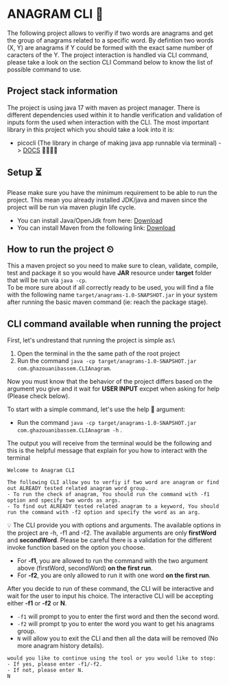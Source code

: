 # ANAGRAM CLI 📃
The following project allows to verifiy if two words are anagrams and get the group of anagrams related to a specific word.
By defintion two words (X, Y) are anagrams if Y could be formed with the exact same number of caracters of the Y. 
The project interaction is handled via CLI command, please take a look on the section CLI Command below to know the list of possible command to use.

## Project stack information 
The project is using java 17 with maven as project manager. There is different dependencies used within it to handle verification and validation of inputs form the used when interaction with the CLI.
The most important library in this project which you should take a look into it is:
- picocli (The library in charge of making java app runnable via terminal) -> [DOCS](https://picocli.info/) 👩‍💻🧑‍💻


## Setup ⏳
Please make sure you have the minimum requirement to be able to run the project. This mean you already installed JDK/java and maven since the project will be run via maven plugin life cycle.
- You can install Java/OpenJdk from here: [Download](https://jdk.java.net/17/)
- You can install Maven from the following link: [Download](https://maven.apache.org/download.cgi)

## How to run the project ⏲
This a maven project so you need to make sure to clean, validate, compile, test and package it so you would have **JAR** resource under **target** folder that will be run via ``java -cp``.\
To be more sure about if all correctly ready to be used, you will find a file with the following name `target/anagrams-1.0-SNAPSHOT.jar` in your system after running the basic maven command (ie: reach the package stage).

## CLI command available when running the project
First, let's undrestand that running the project is simple as:\
1. Open the terminal in the the same path of the root project
2. Run the command `java -cp target/anagrams-1.0-SNAPSHOT.jar com.ghazouanibassem.CLIAnagram`.

Now you must know that the behavior of the project differs based on the argument you give and it wait for **USER INPUT** excpet when asking for help (Please check below).

To start with a simple command, let's use the help 👀 argument:
- Run the command `java -cp target/anagrams-1.0-SNAPSHOT.jar com.ghazouanibassem.CLIAnagram -h` .

The output you will receive from the terminal would be the following and this is the helpful message that explain for you how to interact with the terminal
```
Welcome to Anagram CLI

The following CLI allow you to verfiy if two word are anagram or find out ALREADY tested related anagram word group.
- To run the check of anagram, You should run the command with -f1 option and specify two words as args.
- To find out ALREADY tested related anagram to a keyword, You should run the command with -f2 option and specify the word as an arg.      
```

💡 The CLI provide you with options and arguments. The available options in the project are -h, -f1 and -f2.
The available arguments are only **firstWord** and **secondWord**.
Please be careful there is a validation for the different invoke function based on the option you choose.
- For **-f1**, you are allowed to run the command with the two argument above (firstWord, secondWord) **on the first run**.
- For **-f2**, you are only allowed to run it with one word **on the first run**.

After you decide to run of these command, the CLI will be interactive and wait for the user to input his choice.
The interactive CLI will be accepting either **-f1** or **-f2** or **N**.
- ``-f1`` will prompt to you to enter the first word and then the second word.
- ``-f2`` will prompt tp you to enter the word you want to get his anagrams group.
- ``N`` will allow you to exit the CLI and then all the data will be removed (No more anagram history details).

```
would you like to continue using the tool or you would like to stop:
- If yes, please enter -f1/-f2.
- If not, please enter N.
N
```
